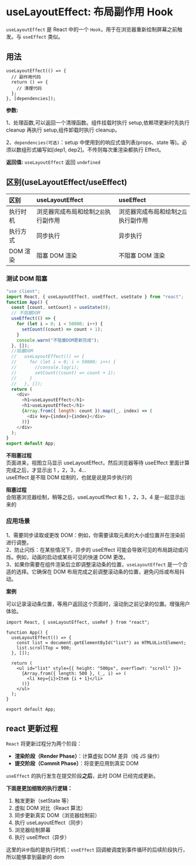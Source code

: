 # useLayoutEffect: 布局副作用 Hook

`useLayoutEffect` 是 React 中的一个 `Hook`，用于在浏览器重新绘制屏幕之前触发。与 `useEffect` 类似。

## 用法

```tsx
useLayoutEffect(() => {
  // 副作用代码
  return () => {
    // 清理代码
  };
}, [dependencies]);
```

**参数:**

1、处理函数,可以返回一个清理函数。组件挂载时执行 setup,依赖项更新时先执行 cleanup 再执行 setup,组件卸载时执行 cleanup。

2、`dependencies(可选)`：setup 中使用到的响应式值列表(props、state 等)。必须以数组形式编写如[dep1, dep2]。不传则每次重渲染都执行 Effect。

**返回值:** `useLayoutEffect` 返回 `undefined`

## 区别(useLayoutEffect/useEffect)

| 区别     | useLayoutEffect                      | useEffect                            |
| :------- | :----------------------------------- | :----------------------------------- |
| 执行时机 | 浏览器完成布局和绘制`之前`执行副作用 | 浏览器完成布局和绘制`之后`执行副作用 |
| 执行方式 | 同步执行                             | 异步执行                             |
| DOM 渲染 | 阻塞 DOM 渲染                        | 不阻塞 DOM 渲染                      |

### 测试 DOM 阻塞

```js
"use client";
import React, { useLayoutEffect, useEffect, useState } from "react";
function App() {
  const [count, setCount] = useState(0);
  // 不阻塞DOM
  useEffect(() => {
    for (let i = 0; i < 50000; i++) {
      setCount((count) => count + 1);
    }
    console.warn("不阻塞DOM更新完成");
  }, []);
  //阻塞DOM
  //   useLayoutEffect(() => {
  //     for (let i = 0; i < 50000; i++) {
  //       //console.log(i);
  //       setCount((count) => count + 1);
  //     }
  //   }, []);
  return (
    <div>
      <h1>useLayoutEffect</h1>
      <h1>useLayoutEffect</h1>
      {Array.from({ length: count }).map((_, index) => (
        <div key={index}>{index}</div>
      ))}
    </div>
  );
}
export default App;
```

**不阻塞过程**<br/> 页面进来，视图立马显示 useLayoutEffect，然后浏览器等待 useEffect 里面计算完成之后，才显示出 1 ，2，3，4...<br/> useEffect 是不阻 DOM 绘制的，也就是说是异步执行的

**阻塞过程**<br/> 会阻塞浏览器绘制，稍等之后，useLayoutEffect 和 1 ，2，3，4 是一起显示出来的

### 应用场景

1、需要同步读取或更改 DOM：例如，你需要读取元素的大小或位置并在渲染前进行调整。<br/> 2、防止闪烁：在某些情况下，异步的 useEffect 可能会导致可见的布局跳动或闪烁。例如，动画的启动或某些可见的快速 DOM 更改。<br/> 3、如果你需要在组件渲染后立即调整滚动条的位置，`useLayoutEffect` 是一个合适的选择。它确保在 DOM 布局完成之前调整滚动条的位置，避免闪烁或布局抖动。

**案例**

可以记录滚动条位置，等用户返回这个页面时，滚动到之前记录的位置。增强用户体验。

```tsx
import React, { useLayoutEffect, useRef } from "react";

function App() {
  useLayoutEffect(() => {
    const list = document.getElementById("list") as HTMLUListElement;
    list.scrollTop = 900;
  }, []);

  return (
    <ul id="list" style={{ height: "500px", overflowY: "scroll" }}>
      {Array.from({ length: 500 }, (_, i) => (
        <li key={i}>Item {i + 1}</li>
      ))}
    </ul>
  );
}

export default App;
```

## react 更新过程

`React` 将更新过程分为两个阶段：

- **渲染阶段（Render Phase）**：计算虚拟 DOM 差异（纯 JS 操作）
- **提交阶段（Commit Phase）**：将变更应用到真实 DOM

`useEffect` 的执行发生在提交阶段**之后**，此时 DOM 已经完成更新。

**下面是更加细致的执行逻辑：**

1. 触发更新（setState 等）
2. 虚拟 DOM 对比（React 算法）
3. 同步更新真实 DOM（浏览器绘制前）
4. 执行 useLayoutEffect（同步）
5. 浏览器绘制屏幕
6. 执行 useEffect（异步）

这里的`异步`指的是执行时机：`useEffect` 回调被调度到事件循环的后续阶段执行，所以能够拿到最新的 dom
